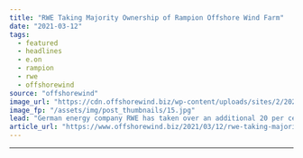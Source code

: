 ```yaml
---
title: "RWE Taking Majority Ownership of Rampion Offshore Wind Farm"
date: "2021-03-12"
tags: 
  - featured
  - headlines
  - e.on
  - rampion
  - rwe
  - offshorewind
source: "offshorewind"
image_url: "https://cdn.offshorewind.biz/wp-content/uploads/sites/2/2021/03/12122003/RWE-Taking-Majority-Ownership-of-Rampion-Offshore-Wind-Farm.jpg"
image_fp: "/assets/img/post_thumbnails/15.jpg"
lead: "German energy company RWE has taken over an additional 20 per cent stake in"
article_url: "https://www.offshorewind.biz/2021/03/12/rwe-taking-majority-ownership-of-rampion-offshore-wind-farm/"
---
```


---
